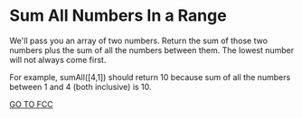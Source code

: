 <h1>Sum All Numbers In a Range</h1>

We'll pass you an array of two numbers. Return the sum of those two numbers plus the sum of all the numbers between them. The lowest number will not always come first.

For example, sumAll([4,1]) should return 10 because sum of all the numbers between 1 and 4 (both inclusive) is 10.

<a href="https://www.freecodecamp.org/learn/javascript-algorithms-and-data-structures/intermediate-algorithm-scripting/sum-all-numbers-in-a-range">GO TO FCC</a>
